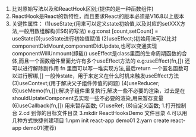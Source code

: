 1. 比对原始写法以及和ReactHook区别;(提供的是一种函数组件)
2. ReactHook是React的新特性，而且要求React的版本必须是V16.8以上版本
3. 关键性属性：
   (1)useState;(用来可以定义state初始值,以及对应的setXXX方法,一般用数组解构(ES6)的写法)
    e.g:const [count,setCount] = useState(0);useState进行初始值赋值
   (2)useEffect;(初始用法可以比对componentDidMount,componentDidUpdate,也可以变通实现componentWillUnmount(卸载))
   useEffect是class里面的生命周期函数的合体,而且一个函数组件里面允许有多个useEffect方法的
    e.g:useEffect(fn,[]) 
        还可以进行解除副作用
        fn 里面可以写一堆实现方法,最后return 一个匿名函数可以进行解绑,[] 一般传state，用于来定义在什么时机来触发useEffect方法
   (3)useContext;(用于解决父子组件传值的问题)
   (4)useReducer;
   (5)useMemo(fn,[]);解决子组件重复执行,解决一些不必要的渲染，过去是在shouldUptateComponent去实现一些不必要的渲染,用来暂存变量
   (6)useCallback(fn,[]) 用来暂存函数;
   (7)useRef;
   (8)自定义函数;
   1.打开控制台
   2.cd 到你的目标文件目录
   3.mkdir ReactHooksDemo 文件目录
   4.可以用几种方式快捷创建项目
     1.npm init react-app demo01
     2.yarn create react-app demo01(推荐)
